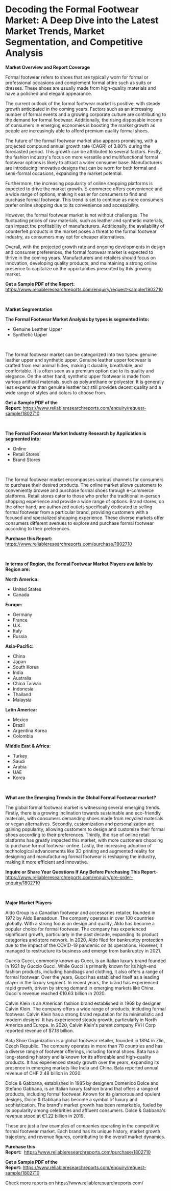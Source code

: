 <p><h1>Decoding the Formal Footwear Market: A Deep Dive into the Latest Market Trends, Market Segmentation, and Competitive Analysis</h1></p><p><strong>Market Overview and Report Coverage</strong></p>
<p><p>Formal footwear refers to shoes that are typically worn for formal or professional occasions and complement formal attire such as suits or dresses. These shoes are usually made from high-quality materials and have a polished and elegant appearance.</p><p>The current outlook of the formal footwear market is positive, with steady growth anticipated in the coming years. Factors such as an increasing number of formal events and a growing corporate culture are contributing to the demand for formal footwear. Additionally, the rising disposable income of consumers in emerging economies is boosting the market growth as people are increasingly able to afford premium quality formal shoes.</p><p>The future of the formal footwear market also appears promising, with a projected compound annual growth rate (CAGR) of 3.80% during the forecasted period. This growth can be attributed to several factors. Firstly, the fashion industry's focus on more versatile and multifunctional formal footwear options is likely to attract a wider consumer base. Manufacturers are introducing innovative designs that can be worn for both formal and semi-formal occasions, expanding the market potential.</p><p>Furthermore, the increasing popularity of online shopping platforms is expected to drive the market growth. E-commerce offers convenience and a wide range of options, making it easier for consumers to find and purchase formal footwear. This trend is set to continue as more consumers prefer online shopping due to its convenience and accessibility.</p><p>However, the formal footwear market is not without challenges. The fluctuating prices of raw materials, such as leather and synthetic materials, can impact the profitability of manufacturers. Additionally, the availability of counterfeit products in the market poses a threat to the formal footwear industry, as consumers may opt for cheaper alternatives.</p><p>Overall, with the projected growth rate and ongoing developments in design and consumer preferences, the formal footwear market is expected to thrive in the coming years. Manufacturers and retailers should focus on innovation, developing quality products, and maintaining a strong online presence to capitalize on the opportunities presented by this growing market.</p></p>
<p><strong>Get a Sample PDF of the Report:</strong> <a href="https://www.reliableresearchreports.com/enquiry/request-sample/1802710">https://www.reliableresearchreports.com/enquiry/request-sample/1802710</a></p>
<p>&nbsp;</p>
<p><strong>Market Segmentation</strong></p>
<p><strong>The Formal Footwear Market Analysis by types is segmented into:</strong></p>
<p><ul><li>Genuine Leather Upper</li><li>Synthetic Upper</li></ul></p>
<p>&nbsp;</p>
<p><p>The formal footwear market can be categorized into two types: genuine leather upper and synthetic upper. Genuine leather upper footwear is crafted from real animal hides, making it durable, breathable, and comfortable. It is often seen as a premium option due to its quality and elegance. On the other hand, synthetic upper footwear is made from various artificial materials, such as polyurethane or polyester. It is generally less expensive than genuine leather but still provides decent quality and a wide range of styles and colors to choose from.</p></p>
<p><strong>Get a Sample PDF of the Report:</strong>&nbsp;<a href="https://www.reliableresearchreports.com/enquiry/request-sample/1802710">https://www.reliableresearchreports.com/enquiry/request-sample/1802710</a></p>
<p>&nbsp;</p>
<p><strong>The Formal Footwear Market Industry Research by Application is segmented into:</strong></p>
<p><ul><li>Online</li><li>Retail Stores</li><li>Brand Stores</li></ul></p>
<p>&nbsp;</p>
<p><p>The formal footwear market encompasses various channels for consumers to purchase their desired products. The online market allows customers to conveniently browse and purchase formal shoes through e-commerce platforms. Retail stores cater to those who prefer the traditional in-person shopping experience and provide a wide range of options. Brand stores, on the other hand, are authorized outlets specifically dedicated to selling formal footwear from a particular brand, providing customers with a focused and specialized shopping experience. These diverse markets offer consumers different avenues to explore and purchase formal footwear according to their preferences.</p></p>
<p><strong>Purchase this Report:</strong>&nbsp; <a href="https://www.reliableresearchreports.com/purchase/1802710">https://www.reliableresearchreports.com/purchase/1802710</a></p>
<p>&nbsp;</p>
<p><strong>In terms of Region, the Formal Footwear Market Players available by Region are:</strong></p>
<p>
    <p> <strong> North America: </strong>
        <ul>
            <li>United States</li>
            <li>Canada</li>
        </ul>
        </p> 
    <p> <strong> Europe: </strong>
        <ul>
            <li>Germany</li>
            <li>France</li>
            <li>U.K.</li>
            <li>Italy</li>
            <li>Russia</li>
        </ul>
        </p> 
    <p> <strong> Asia-Pacific: </strong>
        <ul>
            <li>China</li>
            <li>Japan</li>
            <li>South Korea</li>
            <li>India</li>
            <li>Australia</li>
            <li>China Taiwan</li>
            <li>Indonesia</li>
            <li>Thailand</li>
            <li>Malaysia</li>
        </ul>
        </p> 
    <p> <strong> Latin America: </strong>
        <ul>
            <li>Mexico</li>
            <li>Brazil</li>
            <li>Argentina Korea</li>
            <li>Colombia</li>
        </ul>
        </p> 
    <p> <strong> Middle East & Africa: </strong>
        <ul>
            <li>Turkey</li>
            <li>Saudi</li>
            <li>Arabia</li>
            <li>UAE</li>
            <li>Korea</li>
        </ul>
    </p>
    </p>
<p>&nbsp;</p>
<p><strong>What are the Emerging Trends in the Global Formal Footwear market?</strong></p>
<p><p>The global formal footwear market is witnessing several emerging trends. Firstly, there is a growing inclination towards sustainable and eco-friendly materials, with consumers demanding shoes made from recycled materials or vegan alternatives. Secondly, customization and personalization are gaining popularity, allowing customers to design and customize their formal shoes according to their preferences. Thirdly, the rise of online retail platforms has greatly impacted this market, with more customers choosing to purchase formal footwear online. Lastly, the increasing adoption of technological advancements like 3D printing and augmented reality for designing and manufacturing formal footwear is reshaping the industry, making it more efficient and innovative.</p></p>
<p><strong>Inquire or Share Your Questions If Any Before Purchasing This Report</strong>- <a href="https://www.reliableresearchreports.com/enquiry/pre-order-enquiry/1802710">https://www.reliableresearchreports.com/enquiry/pre-order-enquiry/1802710</a></p>
<p>&nbsp;</p>
<p><strong>Major Market Players</strong></p>
<p><p>Aldo Group is a Canadian footwear and accessories retailer, founded in 1972 by Aldo Bensadoun. The company operates in over 100 countries globally. With a strong focus on design and quality, Aldo has become a popular choice for formal footwear. The company has experienced significant growth, particularly in the past decade, expanding its product categories and store network. In 2020, Aldo filed for bankruptcy protection due to the impact of the COVID-19 pandemic on its operations. However, it managed to restructure its business and emerge from bankruptcy in 2021.</p><p>Guccio Gucci, commonly known as Gucci, is an Italian luxury brand founded in 1921 by Guccio Gucci. While Gucci is primarily known for its high-end fashion products, including handbags and clothing, it also offers a range of formal footwear. Over the years, Gucci has established itself as a leading player in the luxury segment. In recent years, the brand has experienced rapid growth, driven by strong demand in emerging markets like China. Gucci's revenue reached €10.63 billion in 2020.</p><p>Calvin Klein is an American fashion brand established in 1968 by designer Calvin Klein. The company offers a wide range of products, including formal footwear. Calvin Klein has a strong brand reputation for its minimalistic and modern designs. It has experienced steady growth, particularly in North America and Europe. In 2020, Calvin Klein's parent company PVH Corp reported revenue of $7.18 billion.</p><p>Bata Shoe Organization is a global footwear retailer, founded in 1894 in Zlín, Czech Republic. The company operates in more than 70 countries and has a diverse range of footwear offerings, including formal shoes. Bata has a long-standing history and is known for its affordable and high-quality products. It has experienced steady growth over the years, expanding its presence in emerging markets like India and China. Bata reported annual revenue of CHF 2.48 billion in 2020.</p><p>Dolce & Gabbana, established in 1985 by designers Domenico Dolce and Stefano Gabbana, is an Italian luxury fashion brand that offers a range of products, including formal footwear. Known for its glamorous and opulent designs, Dolce & Gabbana has become a symbol of luxury and sophistication. The brand's market growth has been remarkable, fueled by its popularity among celebrities and affluent consumers. Dolce & Gabbana's revenue stood at €1.22 billion in 2019.</p><p>These are just a few examples of companies operating in the competitive formal footwear market. Each brand has its unique history, market growth trajectory, and revenue figures, contributing to the overall market dynamics.</p></p>
<p><strong>Purchase this Report:</strong>&nbsp;&nbsp;<a href="https://www.reliableresearchreports.com/purchase/1802710">https://www.reliableresearchreports.com/purchase/1802710</a></p>
<p></p>
<p><strong>Get a Sample PDF of the Report:</strong>&nbsp;<a href="https://www.reliableresearchreports.com/enquiry/request-sample/1802710">https://www.reliableresearchreports.com/enquiry/request-sample/1802710</a></p>
<p>Check more reports on https://www.reliableresearchreports.com/</p>